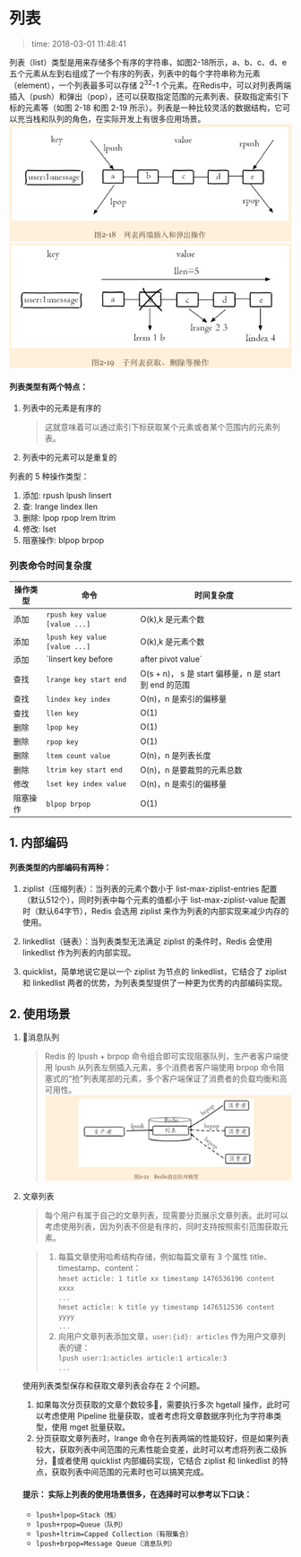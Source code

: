 # 列表
>time: 2018-03-01 11:48:41


列表（list）类型是用来存储多个有序的字符串，如图2-18所示，a、b、c、d、e 五个元素从左到右组成了一个有序的列表，列表中的每个字符串称为元素（element），一个列表最多可以存储 2<sup>32</sup>-1 个元素。在Redis中，可以对列表两端插入（push）和弹出（pop），还可以获取指定范围的元素列表、获取指定索引下标的元素等（如图 2-18 和图 2-19 所示）。列表是一种比较灵活的数据结构，它可以充当栈和队列的角色，在实际开发上有很多应用场景。  
![](../.images/list_1.png)
![](../.images/list_2.png)

#### 列表类型有两个特点：
1. 列表中的元素是有序的
    >这就意味着可以通过索引下标获取某个元素或者某个范围内的元素列表。
1. 列表中的元素可以是重复的

列表的 5 种操作类型：
1. 添加: rpush lpush linsert
1. 查: lrange lindex llen
1. 删除: lpop rpop lrem ltrim
1. 修改: lset
1. 阻塞操作: blpop brpop

### 列表命令时间复杂度

| 操作类型 | 命令 | 时间复杂度 |
|---|---|---|
| 添加 | `rpush key value [value ...]` | O(k),k 是元素个数 |
| 添加 | `lpush key value [value ...]` | O(k),k 是元素个数 |
| 添加 | `linsert key before|after pivot value` | O(n)，n 是 pivot 距离列表头或尾的距离 |
| 查找 | `lrange key start end` | O(s + n)， s 是 start 偏移量，n 是 start 到 end 的范围 |
| 查找 | `lindex key index` | O(n)，n 是索引的偏移量 |
| 查找 | `llen key` | O(1) |
| 删除 | `lpop key` | O(1) |
| 删除 | `rpop key` | O(1) |
| 删除 | `ltem count value` | O(n)，n 是列表长度 |
| 删除 | `ltrim key start end` | O(n)，n 是要裁剪的元素总数 |
| 修改 | `lset key index value` | O(n)，n 是索引的偏移量 |
| 阻塞操作 | `blpop brpop` | O(1) |

## 1. 内部编码

#### 列表类型的内部编码有两种：
1. ziplist（压缩列表）：当列表的元素个数小于 list-max-ziplist-entries 配置（默认512个），同时列表中每个元素的值都小于 list-max-ziplist-value 配置时（默认64字节），Redis 会选用 ziplist 来作为列表的内部实现来减少内存的使用。

1. linkedlist（链表）：当列表类型无法满足 ziplist 的条件时，Redis 会使用 linkedlist 作为列表的内部实现。

1. quicklist，简单地说它是以一个 ziplist 为节点的 linkedlist，它结合了 ziplist 和 linkedlist 两者的优势，为列表类型提供了一种更为优秀的内部编码实现。

## 2. 使用场景
1. 消息队列
    >Redis 的 lpush + brpop  命令组合即可实现阻塞队列，生产者客户端使用 lpush 从列表左侧插入元素，多个消费者客户端使用 brpop 命令阻塞式的“抢”列表尾部的元素，多个客户端保证了消费者的负载均衡和高可用性。
    ![](../.images/redis_message_duilie.png)
1. 文章列表
    >每个用户有属于自己的文章列表，现需要分页展示文章列表。此时可以考虑使用列表，因为列表不但是有序的，同时支持按照索引范围获取元素。
    
    >1. 每篇文章使用哈希结构存储，例如每篇文章有 3 个属性 title、timestamp、content：  
    `hmset acticle: 1 title xx timestamp 1476536196 content xxxx`   
    `...`   
    `hmset acticle: k title yy timestamp 1476512536 content yyyy`   
    `...`
    >1. 向用户文章列表添加文章，`user:{id}: articles` 作为用户文章列表的键：  
    `lpush user:1:acticles article:1 articale:3`  
    `...`

    使用列表类型保存和获取文章列表会存在 2 个问题。
    1. 如果每次分页获取的文章个数较多，需要执行多次 hgetall 操作，此时可以考虑使用 Pipeline 批量获取，或者考虑将文章数据序列化为字符串类型，使用 mget 批量获取。
    1. 分页获取文章列表时，lrange 命令在列表两端的性能较好，但是如果列表较大，获取列表中间范围的元素性能会变差，此时可以考虑将列表二级拆分，或者使用 quicklist 内部编码实现，它结合 ziplist 和 linkedlist 的特点，获取列表中间范围的元素时也可以搞笑完成。

    #### 提示： 实际上列表的使用场景很多，在选择时可以参考以下口诀：
    * `lpush+lpop=Stack（栈）`
    * `lpush+rpop=Queue（队列）`
    * `lpush+ltrim=Capped Collection（有限集合）`
    * `lpush+brpop=Message Queue（消息队列）`